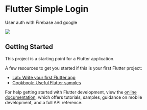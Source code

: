 # Flutter Simple Login

User auth with Firebase and google 

![](https://firebasestorage.googleapis.com/v0/b/simplelogin-9538d.appspot.com/o/Mockup%20SimpleLogin%20App.png?alt=media&token=defa2313-f99a-419b-8948-a59f2d05bfa8)

## Getting Started

This project is a starting point for a Flutter application.

A few resources to get you started if this is your first Flutter project:

- [Lab: Write your first Flutter app](https://docs.flutter.dev/get-started/codelab)
- [Cookbook: Useful Flutter samples](https://docs.flutter.dev/cookbook)

For help getting started with Flutter development, view the
[online documentation](https://docs.flutter.dev/), which offers tutorials,
samples, guidance on mobile development, and a full API reference.
